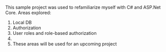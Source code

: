 This sample project was used to refamiliarize myself with C# and ASP.Net Core.
Areas explored:
1. Local DB
2. Authorization
3. User roles and role-based authorization
4. 
5. These areas will be used for an upcoming project
